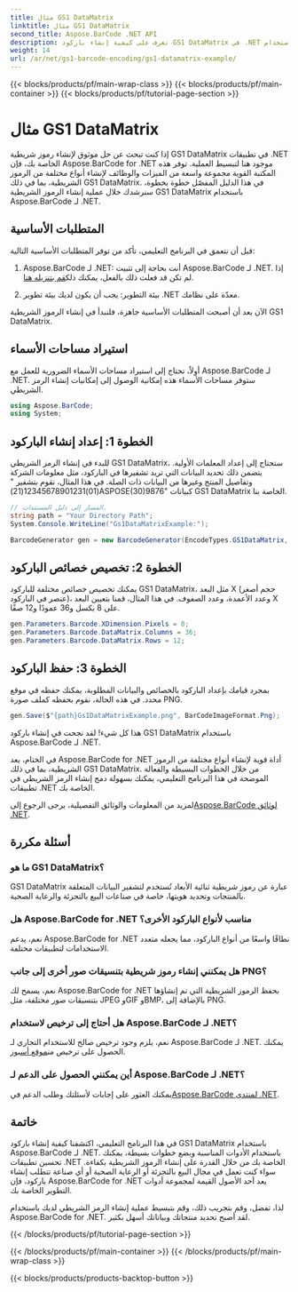 ```yaml
---
title: مثال GS1 DataMatrix
linktitle: مثال GS1 DataMatrix
second_title: Aspose.BarCode .NET API
description: تعرف على كيفية إنشاء باركود GS1 DataMatrix في .NET باستخدام Aspose.BarCode. أنشئ رموزًا شريطية بسهولة وكفاءة في بضع خطوات فقط.
weight: 14
url: /ar/net/gs1-barcode-encoding/gs1-datamatrix-example/
---
```


{{< blocks/products/pf/main-wrap-class >}}
{{< blocks/products/pf/main-container >}}
{{< blocks/products/pf/tutorial-page-section >}}

# مثال GS1 DataMatrix


إذا كنت تبحث عن حل موثوق لإنشاء رموز شريطية GS1 DataMatrix في تطبيقات .NET الخاصة بك، فإن Aspose.BarCode for .NET موجود هنا لتبسيط العملية. توفر هذه المكتبة القوية مجموعة واسعة من الميزات والوظائف لإنشاء أنواع مختلفة من الرموز الشريطية، بما في ذلك GS1 DataMatrix. في هذا الدليل المفصّل خطوة بخطوة، سنرشدك خلال عملية إنشاء الرموز الشريطية GS1 DataMatrix باستخدام Aspose.BarCode لـ .NET.

## المتطلبات الأساسية

قبل أن نتعمق في البرنامج التعليمي، تأكد من توفر المتطلبات الأساسية التالية:

1. Aspose.BarCode لـ .NET: أنت بحاجة إلى تثبيت Aspose.BarCode لـ .NET. إذا لم تكن قد فعلت ذلك بالفعل، يمكنك ذلك[قم بتنزيله هنا](https://releases.aspose.com/barcode/net/).

2. بيئة التطوير: يجب أن يكون لديك بيئة تطوير .NET معدّة على نظامك.

الآن بعد أن أصبحت المتطلبات الأساسية جاهزة، فلنبدأ في إنشاء الرموز الشريطية GS1 DataMatrix.

## استيراد مساحات الأسماء

أولاً، تحتاج إلى استيراد مساحات الأسماء الضرورية للعمل مع Aspose.BarCode لـ .NET. ستوفر مساحات الأسماء هذه إمكانية الوصول إلى إمكانيات إنشاء الرمز الشريطي.

```csharp
using Aspose.BarCode;
using System;
```

## الخطوة 1: إعداد إنشاء الباركود

للبدء في إنشاء الرمز الشريطي GS1 DataMatrix، ستحتاج إلى إعداد المعلمات الأولية. يتضمن ذلك تحديد البيانات التي تريد تشفيرها في الباركود، مثل معلومات الشركة وتفاصيل المنتج وغيرها من البيانات ذات الصلة. في هذا المثال، نقوم بتشفير "(01)12345678901231(21)ASPOSE(30)9876" كبيانات GS1 DataMatrix الخاصة بنا.

```csharp
// المسار إلى دليل المستندات.
string path = "Your Directory Path";
System.Console.WriteLine("Gs1DataMatrixExample:");

BarcodeGenerator gen = new BarcodeGenerator(EncodeTypes.GS1DataMatrix, "(01)12345678901231(21)ASPOSE(30)9876");
```

## الخطوة 2: تخصيص خصائص الباركود

يمكنك تخصيص خصائص مختلفة للباركود GS1 DataMatrix، مثل البعد X (حجم أصغر عنصر في الباركود)، وعدد الأعمدة، وعدد الصفوف. في هذا المثال، قمنا بتعيين البعد X على 8 بكسل و36 عمودًا و12 صفًا.

```csharp
gen.Parameters.Barcode.XDimension.Pixels = 8;
gen.Parameters.Barcode.DataMatrix.Columns = 36;
gen.Parameters.Barcode.DataMatrix.Rows = 12;
```

## الخطوة 3: حفظ الباركود

بمجرد قيامك بإعداد الباركود بالخصائص والبيانات المطلوبة، يمكنك حفظه في موقع محدد. في هذه الحالة، نقوم بحفظه كملف صورة PNG.

```csharp
gen.Save($"{path}Gs1DataMatrixExample.png", BarCodeImageFormat.Png);
```

هذا كل شيء! لقد نجحت في إنشاء باركود GS1 DataMatrix باستخدام Aspose.BarCode لـ .NET.

في الختام، يعد Aspose.BarCode for .NET أداة قوية لإنشاء أنواع مختلفة من الرموز الشريطية، بما في ذلك GS1 DataMatrix. من خلال الخطوات البسيطة والفعالة الموضحة في هذا البرنامج التعليمي، يمكنك بسهولة دمج إنشاء الرمز الشريطي في تطبيقات .NET الخاصة بك.

 لمزيد من المعلومات والوثائق التفصيلية، يرجى الرجوع إلى[Aspose.BarCode لوثائق .NET](https://reference.aspose.com/barcode/net/).

## أسئلة مكررة

### ما هو GS1 DataMatrix؟
GS1 DataMatrix عبارة عن رموز شريطية ثنائية الأبعاد تُستخدم لتشفير البيانات المتعلقة بالمنتجات وتحديد هويتها، خاصة في صناعات البيع بالتجزئة والرعاية الصحية.

### هل Aspose.BarCode for .NET مناسب لأنواع الباركود الأخرى؟
نعم، يدعم Aspose.BarCode for .NET نطاقًا واسعًا من أنواع الباركود، مما يجعله متعدد الاستخدامات لتطبيقات مختلفة.

### هل يمكنني إنشاء رموز شريطية بتنسيقات صور أخرى إلى جانب PNG؟
نعم، يسمح لك Aspose.BarCode for .NET بحفظ الرموز الشريطية التي تم إنشاؤها بتنسيقات صور مختلفة، مثل JPEG وGIF وBMP، بالإضافة إلى PNG.

### هل أحتاج إلى ترخيص لاستخدام Aspose.BarCode لـ .NET؟
 نعم، يلزم وجود ترخيص صالح للاستخدام التجاري لـ Aspose.BarCode لـ .NET. يمكنك الحصول على ترخيص من[موقع أسبوز](https://purchase.aspose.com/buy).

### أين يمكنني الحصول على الدعم لـ Aspose.BarCode لـ .NET؟
 يمكنك العثور على إجابات لأسئلتك وطلب الدعم في[Aspose.BarCode لمنتدى .NET](https://forum.aspose.com/c/barcode/13).

## خاتمة

في هذا البرنامج التعليمي، اكتشفنا كيفية إنشاء باركود GS1 DataMatrix باستخدام Aspose.BarCode لـ .NET. باستخدام الأدوات المناسبة وبضع خطوات بسيطة، يمكنك تحسين تطبيقات .NET الخاصة بك من خلال القدرة على إنشاء الرموز الشريطية بكفاءة. سواء كنت تعمل في مجال البيع بالتجزئة أو الرعاية الصحية أو أي صناعة تتطلب إنشاء باركود، فإن Aspose.BarCode for .NET يعد أحد الأصول القيمة لمجموعة أدوات التطوير الخاصة بك.

لذا، تفضل، وقم بتجريب ذلك، وقم بتبسيط عملية إنشاء الرمز الشريطي لديك باستخدام Aspose.BarCode for .NET. لقد أصبح تحديد منتجاتك وبياناتك أسهل بكثير.

{{< /blocks/products/pf/tutorial-page-section >}}

{{< /blocks/products/pf/main-container >}}
{{< /blocks/products/pf/main-wrap-class >}}

{{< blocks/products/products-backtop-button >}}
